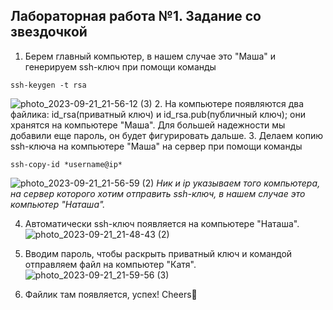 ## Лабораторная работа №1. Задание со звездочкой
1. Берем главный компьютер, в нашем случае это "Маша" и генерируем ssh-ключ при помощи команды
```
ssh-keygen -t rsa
```
![photo_2023-09-21_21-56-12 (3)](https://github.com/12262004-m/OT-U/assets/112974851/56c26cda-ba1b-4c6f-9c7f-37c3c2beb5e3)
2. На компьютере появляются два файлика: id_rsa(приватный ключ) и id_rsa.pub(публичный ключ); они хранятся на компьютере "Маша". Для большей надежности мы добавили еще пароль, он будет фигурировать дальше.
3. Делаем копию ssh-ключа на компьютере "Маша" на сервер при помощи команды
```
ssh-copy-id *username@ip*
```
![photo_2023-09-21_21-56-59 (2)](https://github.com/12262004-m/OT-U/assets/112974851/cdd7305d-f554-45ea-8140-70f2b08c068a)
*Ник и ip указываем того компьютера, на сервер которого хотим отправить ssh-ключ, в нашем случае это компьютер "Наташа".*

4. Автоматически ssh-ключ появляется на компьютере "Наташа".
![photo_2023-09-21_21-48-43 (2)](https://github.com/12262004-m/OT-U/assets/112974851/8d551de6-8416-4edc-be5f-39f1276a4f29)

5. Вводим пароль, чтобы раскрыть приватный ключ и командой отправляем файл на компьютер "Катя".
![photo_2023-09-21_21-59-56 (3)](https://github.com/12262004-m/OT-U/assets/112974851/6e8783c0-cdc5-4226-b6b9-7deeea60b975)

6. Файлик там появляется, успех! Cheers💫
